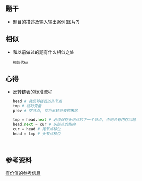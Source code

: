 ## 题干

* 题目的描述及输入输出案例(图片?)



## 相似

* 和以前做过的题有什么相似之处

  ```
  相似代码
  ```

  

## 心得

* 反转链表的标准流程

  ```python
  head # 待反转链表的头节点
  tmp # 临时变量
  prev # 空节点, 作为反转链表的末尾
  
  tmp = head.next # 必须保存头结点的下一个节点, 否则会有内存问题
  head.next = cur # 头结点的指向
  cur = head # 尾节点移位
  head = tmp # 头节点移位
  
  ```

  

​	



## 参考资料

[有价值的参考信息](https://leetcode-cn.com/)
